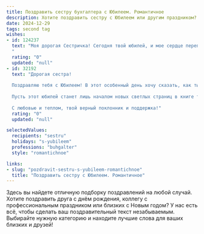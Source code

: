 ```yaml
---
title: Поздравить сестру бухгалтера с Юбилеем. Романтичное
description: Хотите поздравить сестру с Юбилеем или другим праздником? Наш ИИ создаст незабываемое поздравление, а вы обязательно выделитесь среди других.  
date: 2024-12-29
tags: second tag
wishes:
- id: 124237
  text: "Моя дорогая Сестричка! Сегодня твой юбилей, и мое сердце переполняется любовью и гордостью за тебя. Ты – не просто моя сестра, ты – моя лучшая подруга, мой надежный тыл и вдохновение. Твоя точность и аккуратность,  присущие настоящему бухгалтеру, проявляются и в жизни – ты  создаешь вокруг себя уют и порядок,  за что я тебя бесконечно ценю. Пусть твоя жизнь будет такой же яркой и стабильной, как идеально составленный баланс.  С юбилеем, моя прекрасная,  пусть эта дата станет началом новой, счастливой и романтической главы твоей истории!
  "
  rating: "0"
  updated: "null"
- id: 32192
  text: "Дорогая сестра!
  
  Поздравляю тебя с Юбилеем! В этот особенный день хочу сказать, как ты прекрасна во всех своих проявлениях. Как бухгалтер, ты умеешь не только мастерски управлять цифрами, но и создавать гармонию в нашем мире. Твоя внимательность к деталям и стремление к порядку вдохновляют всех нас.
  
  Пусть этот юбилей станет лишь началом новых светлых страниц в книге твоей жизни. Желаю тебе, чтобы каждый миг был наполнен радостью, любовью и счастьем. Пусть сердце твое будет всегда открыто для романтики, а каждый день приносит новые приятные сюрпризы.
  
  С любовью и теплом, твой верный поклонник и поддержка!"
  rating: "0"
  updated: "null"

selectedValues:
  recipients: "sestru"
  holidays: "s-yubileem"
  professions: "buhgalter"
  style: "romantichnoe"

links:
- slug: "pozdravit-sestru-s-yubileem-romantichnoe"
  title: "Поздравить сестру с Юбилеем. Романтичное"
---
```


Здесь вы найдете отличную подборку поздравлений на любой случай.
Хотите поздравить друга с днём рождения, коллегу с профессиональным праздником или близких с Новым годом? У нас есть всё, чтобы сделать ваш поздравительный текст незабываемым. Выбирайте нужную категорию и находите лучшие слова для ваших близких и друзей!
